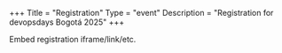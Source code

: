 +++
Title = "Registration"
Type = "event"
Description = "Registration for devopsdays Bogotá 2025"
+++

<div style="width:100%; text-align:left;">

Embed registration iframe/link/etc.
</div></div>
</div>
